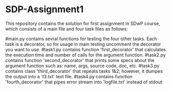 # SDP-Assignment1
This repository contains the solution for first assignment in SDwP course, which consists of a main file and four task files as follows:

#main.py  contains sevral functions for testing the four other tasks. Each task is a decorator, so for usage in main testing uncomment the decorator you want to use.
#task1.py contains function 'first_decorator' that calculates the execution time and number of calls for the argument function.
#task2.py contains function 'second_decorator' that prints some specs about the argument function such as: name, args, source code, doc, etc.
#task3.py contains class 'third_decorator' that repeats tasks 1&2; however, it dumpes the output into a 't3.txt' text file.
#task4.py contains function 'fourth_decorator' that pipes error stream into 'logfile.txt' instead of stdout
